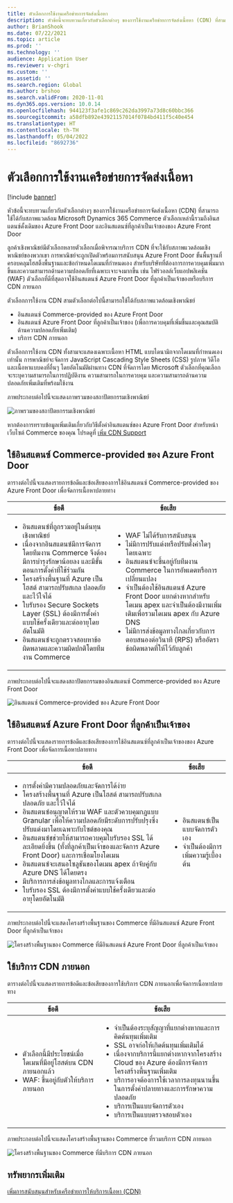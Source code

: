 ```yaml
---
title: ตัวเลือกการใช้งานเครือข่ายการจัดส่งเนื้อหา
description: หัวข้อนี้จะทบทวนเกี่ยวกับตัวเลือกต่างๆ ของการใช้งานเครือข่ายการจัดส่งเนื้อหา (CDN) ที่สามารถใช้ได้กับสภาพแวดล้อม Microsoft Dynamics 365 Commerce ตัวเลือกเหล่านี้รวมถึงอินสแตนซ์ดั้งเดิมของ Azure Front Door และอินสแตนซ์ที่ลูกค้าเป็นเจ้าของของ Azure Front Door
author: BrianShook
ms.date: 07/22/2021
ms.topic: article
ms.prod: ''
ms.technology: ''
audience: Application User
ms.reviewer: v-chgri
ms.custom: ''
ms.assetid: ''
ms.search.region: Global
ms.author: brshoo
ms.search.validFrom: 2020-11-01
ms.dyn365.ops.version: 10.0.14
ms.openlocfilehash: 944123f3afe1c869c262da3997a73d8c60bbc366
ms.sourcegitcommit: a58dfb892e43921157014f0784bd411f5c40e454
ms.translationtype: HT
ms.contentlocale: th-TH
ms.lasthandoff: 05/04/2022
ms.locfileid: "8692736"
---
```

# <a name="content-delivery-network-implementation-options"></a>ตัวเลือกการใช้งานเครือข่ายการจัดส่งเนื้อหา

[!include [banner](includes/banner.md)]

หัวข้อนี้จะทบทวนเกี่ยวกับตัวเลือกต่างๆ ของการใช้งานเครือข่ายการจัดส่งเนื้อหา (CDN) ที่สามารถใช้ได้กับสภาพแวดล้อม Microsoft Dynamics 365 Commerce ตัวเลือกเหล่านี้รวมถึงอินสแตนซ์ดั้งเดิมของ Azure Front Door และอินสแตนซ์ที่ลูกค้าเป็นเจ้าของของ Azure Front Door

ลูกค้าเชิงพาณิชย์มีตัวเลือกหลายตัวเลือกเมื่อพิจารณาบริการ CDN ที่จะใช้กับสภาพแวดล้อมเชิงพาณิชย์ของพวกเขา การพาณิชย์จะถูกเปิดตัวพร้อมการสนับสนุน Azure Front Door ขั้นพื้นฐานที่ครอบคลุมโฮสติ้งพื้นฐานและข้อกำหนดโดเมนที่กำหนดเอง สำหรับบริษัทที่ต้องการการควบคุมเพิ่มมากขึ้นและความสามารถด้านความปลอดภัยที่เฉพาะเจาะจงมากขึ้น เช่น ไฟร์วอลล์เว็บแอปพลิเคชัน (WAF) ตัวเลือกที่ดีที่สุดอาจใช้อินสแตนซ์ Azure Front Door ที่ลูกค้าเป็นเจ้าของหรือบริการ CDN ภายนอก

ตัวเลือกการใช้งาน CDN สามตัวเลือกต่อไปนี้สามารถใช้ได้กับสภาพแวดล้อมเชิงพาณิชย์

- อินสแตนซ์ Commerce-provided ของ Azure Front Door
- อินสแตนซ์ Azure Front Door ที่ลูกค้าเป็นเจ้าของ (เพื่อการควบคุมที่เพิ่มขึ้นและคุณสมบัติด้านความปลอดภัยเพิ่มเติม)
- บริการ CDN ภายนอก

ตัวเลือกการใช้งาน CDN ทั้งสามจะแสดงเฉพาะเนื้อหา HTML แบบไดนามิกจากโดเมนที่กำหนดเองเท่านั้น การพาณิชย์จะจัดการ JavaScript Cascading Style Sheets (CSS) รูปภาพ วิดีโอ และเนื้อหาแบบคงที่อื่นๆ โดยอัตโนมัติผ่านทาง CDN ที่จัดการโดย Microsoft ตัวเลือกที่คุณเลือกจะระบุความสามารถในการปฏิบัติงาน ความสามารถในการควบคุม และความสามารถด้านความปลอดภัยเพิ่มเติมที่พร้อมใช้งาน

ภาพประกอบต่อไปนี้จะแสดงภาพรวมของสถาปัตยกรรมเชิงพาณิชย์

![ภาพรวมของสถาปัตยกรรมเชิงพาณิชย์](media/Commerce_CDN-Option_ComparisonModels.png)

หากต้องการทราบข้อมูลเพิ่มเติมเกี่ยวกับวิธีตั้งค่าอินสแตนซ์ของ Azure Front Door สำหรับหน้าเว็บไซต์ Commerce ของคุณ โปรดดูที่ [เพิ่ม CDN Support](add-cdn-support.md)

## <a name="use-the-commerce-provided-azure-front-door-instance"></a>ใช้อินสแตนซ์ Commerce-provided ของ Azure Front Door

ตารางต่อไปนี้จะแสดงรายการข้อดีและข้อเสียของการใช้อินสแตนซ์ Commerce-provided ของ Azure Front Door เพื่อจัดการเนื้อหาปลายทาง

| ข้อดี | ข้อเสีย |
|------|------|
| <ul><li>อินสแตนซ์ที่ถูกรวมอยู่ในต้นทุนเชิงพาณิชย์</li><li>เนื่องจากอินสแตนซ์มีการจัดการโดยทีมงาน Commerce จึงต้องมีการบํารุงรักษาน้อยลง และมีขั้นตอนการตั้งค่าที่ใช้ร่วมกัน</li><li>โครงสร้างพื้นฐานที่ Azure เป็นโฮสต์ สามารถปรับสเกล ปลอดภัย และไว้ใจได้</li><li>ใบรับรอง Secure Sockets Layer (SSL) ต้องมีการตั้งค่าแบบใช้ครั้งเดียวและต่ออายุโดยอัตโนมัติ</li><li>อินสแตนซ์จะถูกตรวจสอบหาข้อผิดพลาดและความผิดปกติโดยทีมงาน Commerce</li></ul> | <ul><li>WAF ไม่ได้รับการสนับสนุน</li><li>ไม่มีการปรับแต่งหรือปรับตั้งค่าใดๆ โดยเฉพาะ</li><li>อินสแตนซ์จะขึ้นอยู่กับทีมงาน Commerce ในการอัพเดตหรือการเปลี่ยนแปลง</li><li>จำเป็นต้องใช้อินสแตนซ์ Azure Front Door แยกต่างหากสำหรับโดเมน apex และจำเป็นต้องมีงานเพิ่มเติมเพื่อรวมโดเมน apex กับ Azure DNS</li><li>ไม่มีการส่งข้อมูลทางไกลเกี่ยวกับการตอบสนองต่อวินาที (RPS) หรืออัตราข้อผิดพลาดที่ให้ไว้กับลูกค้า</li></ul> |

ภาพประกอบต่อไปนี้จะแสดงสถาปัตยกรรมของอินสแตนซ์ Commerce-provided ของ Azure Front Door

![อินสแตนซ์ Commerce-provided ของ Azure Front Door](media/Commerce_CDN-Option_CommerceFrontDoor.png)

## <a name="use-a-customer-owned-azure-front-door-instance"></a>ใช้อินสแตนซ์ Azure Front Door ที่ลูกค้าเป็นเจ้าของ

ตารางต่อไปนี้จะแสดงรายการข้อดีและข้อเสียของการใช้อินสแตนซ์ที่ลูกค้าเป็นเจ้าของของ Azure Front Door เพื่อจัดการเนื้อหาปลายทาง

| ข้อดี | ข้อเสีย |
|------|------|
| <ul><li>การตั้งค่ามีความปลอดภัยและจัดการได้ง่าย</li><li>โครงสร้างพื้นฐานที่ Azure เป็นโฮสต์ สามารถปรับสเกล ปลอดภัย และไว้ใจได้</li><li>อินสแตนซ์อนุญาตให้รวม WAF และตัวควบคุมกฎแบบ Granular เพื่อให้ความปลอดภัยมีระดับการปรับปรุงซึ่งปรับแต่งมาโดยเฉพาะกับไซต์ของคุณ</li><li>อินสแตนซ์ชช่วยให้สามารถควบคุมใบรับรอง SSL ได้ละเอียดยิ่งขึ้น (ทั้งที่ลูกค้าเป็นเจ้าของและจัดการ Azure Front Door) และการเชื่อมโยงโดเมน</li><li>อินสแตนซ์จะเสนอโซลูชันของโดเมน apex ถ้าจับคู่กับ Azure DNS ได้โดยตรง</li><li>มีบริการการส่งข้อมูลทางไกลและการแจ้งเตือน</li><li>ใบรับรอง SSL ต้องมีการตั้งค่าแบบใช้ครั้งเดียวและต่ออายุโดยอัตโนมัติ</li></ul> | <ul><li>อินสแตนซ์เป็นแบบจัดการตัวเอง</li><li>จำเป็นต้องมีการเพิ่มความรู้เบื้องต้น</li></ul> |

ภาพประกอบต่อไปนี้จะแสดงโครงสร้างพื้นฐานของ Commerce ที่มีอินสแตนซ์ Azure Front Door ที่ลูกค้าเป็นเจ้าของ

![โครงสร้างพื้นฐานของ Commerce ที่มีอินสแตนซ์ Azure Front Door ที่ลูกค้าเป็นเจ้าของ](media/Commerce_CDN-Option_CustomerOwnedAzureFrontDoor.png)

## <a name="use-an-external-cdn-service"></a>ใช้บริการ CDN ภายนอก

ตารางต่อไปนี้จะแสดงรายการข้อดีและข้อเสียของการใช้บริการ CDN ภายนอกเพื่อจัดการเนื้อหาปลายทาง

| ข้อดี | ข้อเสีย |
|------|------|
| <ul><li>ตัวเลือกนี้มีประโยชน์เมื่อโดเมนที่มีอยู่โฮสต์บน CDN ภายนอกแล้ว</li><li>WAF: ขึ้นอยู่กับตัวให้บริการภายนอก</li></ul> | <ul><li>จำเป็นต้องระบุสัญญาที่แยกต่างหากและการคิดต้นทุนเพิ่มเติม</li><li>SSL อาจก่อให้เกิดต้นทุนเพิ่มเติมได้</li><li>เนื่องจากบริการนี้แยกต่างหากจากโครงสร้าง Cloud ของ Azure ต้องมีการจัดการโครงสร้างพื้นฐานเพิ่มเติม</li><li>บริการอาจต้องการใช้เวลาการลงทุนนานขึ้นในการตั้งค่าปลายทางและการรักษาความปลอดภัย</li><li>บริการเป็นแบบจัดการตัวเอง</li><li>บริการเป็นแบบตรวจสอบตัวเอง</li></ul> |

ภาพประกอบต่อไปนี้จะแสดงโครงสร้างพื้นฐานของ Commerce ที่รวมบริการ CDN ภายนอก

![โครงสร้างพื้นฐานของ Commerce ที่มีบริการ CDN ภายนอก](media/Commerce_CDN-Option_ExternalFrontDoor.png)

## <a name="additional-resources"></a>ทรัพยากรเพิ่มเติม

[เพิ่มการสนับสนุนสำหรับเครือข่ายการให้บริการเนื้อหา (CDN)](add-cdn-support.md)
